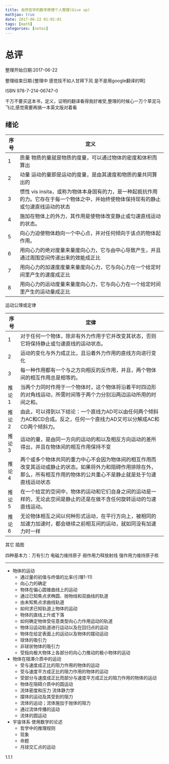 ```yaml
---
title: 自然哲学的数学原理个人整理(Give up)
mathjax: true
date: 2017-06-22 01:01:01
tags: [math]
categories: [notes]
---
```


# 总评

整理开始日期:2017-06-22

整理结束日期:[整理中 感觉技不如人甘拜下风 是不是用google翻译的啊]

ISBN 978-7-214-06747-0

千万不要买这本书，定义，证明的翻译看得我好难受,整理的时候心一万个草泥马飞过,感觉需要再搞一本英文版对着看

## 绪论

|序号|定义|
|---|---|
|1|质量 物质的量就是物质的度量，可以通过物体的密度和体积而算出|
|2|动量 运动的量即是运动的度量，是由其速度和物质的量共同算出的|
|3|惯性 vis insita，或称为物体本身固有的力，是一种起抵抗作用的力。它存在于每一个物体之中，并始终使物体保持现有的静止或匀速直线运动的状态|
|4|施加在物体上的外力，其作用是使物体改变静止或匀速直线运动的状态。|
|5|向心力迫使物体趋向一个中心点，并对任何倾向于该点的物体起作用。|
|6|用向心力的绝对度量来量度向心力，它与由中心导致产生，并且通过周围空间传递出来的效能成正比|
|7|用向心力的加速度度量来量度向心力，它与向心力在一个给定时间里产生的速度成正比|
|8|用向心力的运动度量来量度向心力，它与向心力在一个给定时间里产生的运动量成正比|

运动公理或定律

|序号|定律|
|---|---|
|1|对于任何一个物体，除非有外力作用于它并改变其状态，否则它将保持静止或匀速直线的运动状态。|
|2|运动的变化与外力成正比，且沿着外力作用的直线方向进行变化|
|3|每一种作用都有一个与之方向相反的反作用，并且，两个物体间的相互作用总是相等的。|
|推论1|当两个力同时作用于一个物体时，这个物体将沿着平时四边形的对角线运动，所需时间等于两个力分别沿两边运动所用的时间之和。|
|推论2|由此，可以得到以下结论：一个直线力AD可以由任何两个倾斜力AC和CD合成。反之，任何一个直线力AD又可以分解成AC和CD两个倾斜力。|
|推论3|运动的量，是由同一方向的运动的和以及相反方向运动的差所得出，并且在物体间的相互作用保持不变|
|推论4|两个或多个物体共同的重力中心不会因为物体间的相互作用而改变其运动或静止的状态。如果将外力和阻碍作用排除在外，那么，所有相互作用的物体的公共重心不是静止就是处于匀速直线运动状态|
|推论5|在一个给定的空间中，物体的运动和它们自身之间的运动是一样的，无论此空间是静止的还是在做不含任何旋转运动的匀速直线运动。|
|推论6|无论物体相互之间以何种形式运动，在平行方向上，被相同的加速力加速时，都会继续之前相互间的运动，就如同没有加速力时一样|

其它 插图

四种基本力：万有引力 电磁力维持原子 弱作用力释放射线 强作用力维持原子核

---

 - 物体的运动
    + 通过量的初值与终值的比率(引理1-11)
    + 向心力的确定
    + 物体在偏心圆锥曲线上的运动
    + 通过已知焦点求椭圆、抛物线和双曲线的轨道
    + 由未知焦点求曲线轨道
    + 如何求已知轨道上物体的运动
    + 物体的直线上升或下落
    + 如何确定物体受任意类型向心力作用运动的轨道
    + 物体沿运动轨道进行运动以及在回归点的运动
    + 物体在给定表面上的运动以及物体的摆动运动
    + 球体的吸引力
    + 非球状物体的吸引力
    + 受指向极大物体上各部分的向心力推动的极小物体的运动
 - 物体在阻滞介质中的运动
    + 受与速度成正比的阻力作用的物体的运动
    + 受与速度平方成正比的阻力作用的物体的运动
    + 受部分与速度成正比而部分与速度平方成正比的阻力作用的物体的运动
    + 物体在阻碍介质中的圆运动
    + 流体密度和压力 流体静力学
    + 摆体的运动及其受到的阻力
    + 流体的运动；流体施加于抛体的阻力
    + 通过流体传播的运动
    + 流体的圆运动
 - 宇宙体系 使用数学的论述
    + 哲学中的推理规则
    + 现象
    + 命题
    + 月球交汇点的运动


1.1.1 
